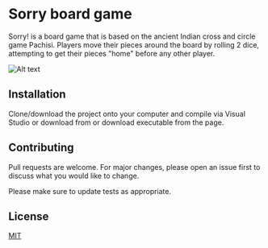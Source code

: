 # Sorry board game

Sorry! is a board game that is based on the ancient Indian cross and circle game Pachisi. Players move their pieces around the board by rolling 2 dice, attempting to get their pieces "home" before any other player.

![Alt text](/images/Capture.jpg?raw=true "image1")

## Installation

Clone/download the project onto your computer and compile via Visual Studio or download from or download executable from the <releases> page.


## Contributing
Pull requests are welcome. For major changes, please open an issue first to discuss what you would like to change.

Please make sure to update tests as appropriate.

## License
[MIT](https://choosealicense.com/licenses/mit/)
